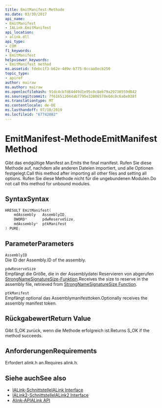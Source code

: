 ```yaml
---
title: EmitManifest-Methode
ms.date: 03/30/2017
api_name:
- EmitManifest
- IALink.EmitManifest
api_location:
- alink.dll
api_type:
- COM
f1_keywords:
- EmitManifest
helpviewer_keywords:
- EmitManifest method
ms.assetid: fdebc1f3-b62e-4d9e-b775-8ccaa8ecb250
topic_type:
- apiref
author: mairaw
ms.author: mairaw
ms.openlocfilehash: 91dc4cb7d64d49d1e95c0c8eb79a29736559d842
ms.sourcegitcommit: 7f616512044ab7795e32806578e8dc0c6a0e038f
ms.translationtype: MT
ms.contentlocale: de-DE
ms.lasthandoff: 07/10/2019
ms.locfileid: "67742082"
---
```

# <a name="emitmanifest-method"></a><span data-ttu-id="a4b74-102">EmitManifest-Methode</span><span class="sxs-lookup"><span data-stu-id="a4b74-102">EmitManifest Method</span></span>
<span data-ttu-id="a4b74-103">Gibt das endgültige Manifest an.</span><span class="sxs-lookup"><span data-stu-id="a4b74-103">Emits the final manifest.</span></span> <span data-ttu-id="a4b74-104">Rufen Sie diese Methode auf, nachdem alle anderen Dateien importiert, und alle Optionen festgelegt.</span><span class="sxs-lookup"><span data-stu-id="a4b74-104">Call this method after importing all other files and setting all options.</span></span> <span data-ttu-id="a4b74-105">Rufen Sie diese Methode nicht für die ungebundenen Modulen.</span><span class="sxs-lookup"><span data-stu-id="a4b74-105">Do not call this method for unbound modules.</span></span>  
  
## <a name="syntax"></a><span data-ttu-id="a4b74-106">Syntax</span><span class="sxs-lookup"><span data-stu-id="a4b74-106">Syntax</span></span>  
  
```cpp  
HRESULT EmitManifest(  
    mdAssembly   AssemblyID,  
    DWORD*       pdwReserveSize,  
    mdAssembly*  ptkManifest  
) PURE;  
```  
  
## <a name="parameters"></a><span data-ttu-id="a4b74-107">Parameter</span><span class="sxs-lookup"><span data-stu-id="a4b74-107">Parameters</span></span>  
 `AssemblyID`  
 <span data-ttu-id="a4b74-108">Die ID der Assembly.</span><span class="sxs-lookup"><span data-stu-id="a4b74-108">ID of the assembly.</span></span>  
  
 `pdwReserveSize`  
 <span data-ttu-id="a4b74-109">Empfängt die Größe, die in der Assemblydatei Reservieren von abgerufen [StrongNameSignatureSize-Funktion](../../../../docs/framework/unmanaged-api/strong-naming/strongnamesignaturesize-function.md).</span><span class="sxs-lookup"><span data-stu-id="a4b74-109">Receives the size to reserve in the assembly file, retrieved from [StrongNameSignatureSize Function](../../../../docs/framework/unmanaged-api/strong-naming/strongnamesignaturesize-function.md).</span></span>  
  
 `ptkManifest`  
 <span data-ttu-id="a4b74-110">Empfängt optional das Assemblymanifesttoken.</span><span class="sxs-lookup"><span data-stu-id="a4b74-110">Optionally receives the assembly manifest token.</span></span>  
  
## <a name="return-value"></a><span data-ttu-id="a4b74-111">Rückgabewert</span><span class="sxs-lookup"><span data-stu-id="a4b74-111">Return Value</span></span>  
 <span data-ttu-id="a4b74-112">Gibt S_OK zurück, wenn die Methode erfolgreich ist.</span><span class="sxs-lookup"><span data-stu-id="a4b74-112">Returns S_OK if the method succeeds.</span></span>  
  
## <a name="requirements"></a><span data-ttu-id="a4b74-113">Anforderungen</span><span class="sxs-lookup"><span data-stu-id="a4b74-113">Requirements</span></span>  
 <span data-ttu-id="a4b74-114">Erfordert alink.h an.</span><span class="sxs-lookup"><span data-stu-id="a4b74-114">Requires alink.h.</span></span>  
  
## <a name="see-also"></a><span data-ttu-id="a4b74-115">Siehe auch</span><span class="sxs-lookup"><span data-stu-id="a4b74-115">See also</span></span>

- [<span data-ttu-id="a4b74-116">IALink-Schnittstelle</span><span class="sxs-lookup"><span data-stu-id="a4b74-116">IALink Interface</span></span>](../../../../docs/framework/unmanaged-api/alink/ialink-interface.md)
- [<span data-ttu-id="a4b74-117">IALink2-Schnittstelle</span><span class="sxs-lookup"><span data-stu-id="a4b74-117">IALink2 Interface</span></span>](../../../../docs/framework/unmanaged-api/alink/ialink2-interface.md)
- [<span data-ttu-id="a4b74-118">Alink-API</span><span class="sxs-lookup"><span data-stu-id="a4b74-118">ALink API</span></span>](../../../../docs/framework/unmanaged-api/alink/index.md)
